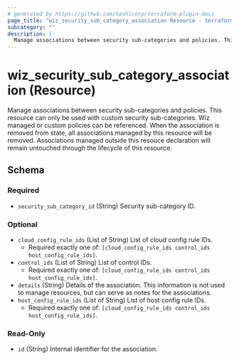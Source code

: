 ```yaml
---
# generated by https://github.com/hashicorp/terraform-plugin-docs
page_title: "wiz_security_sub_category_association Resource - terraform-provider-wiz"
subcategory: ""
description: |-
  Manage associations between security sub-categories and policies. This resource can only be used with custom security sub-categories. Wiz managed or custom policies can be referenced. When the association is removed from state, all associations managed by this resource will be removed. Associations managed outside this resouce declaration will remain untouched through the lifecycle of this resource.
---
```


# wiz_security_sub_category_association (Resource)

Manage associations between security sub-categories and policies. This resource can only be used with custom security sub-categories. Wiz managed or custom policies can be referenced. When the association is removed from state, all associations managed by this resource will be removed. Associations managed outside this resouce declaration will remain untouched through the lifecycle of this resource.



<!-- schema generated by tfplugindocs -->
## Schema

### Required

- `security_sub_category_id` (String) Security sub-category ID.

### Optional

- `cloud_config_rule_ids` (List of String) List of cloud config rule IDs.
    - Required exactly one of: `[cloud_config_rule_ids control_ids host_config_rule_ids]`.
- `control_ids` (List of String) List of control IDs.
    - Required exactly one of: `[cloud_config_rule_ids control_ids host_config_rule_ids]`.
- `details` (String) Details of the association. This information is not used to manage resources, but can serve as notes for the associations.
- `host_config_rule_ids` (List of String) List of host config rule IDs.
    - Required exactly one of: `[cloud_config_rule_ids control_ids host_config_rule_ids]`.

### Read-Only

- `id` (String) Internal identifier for the association.


